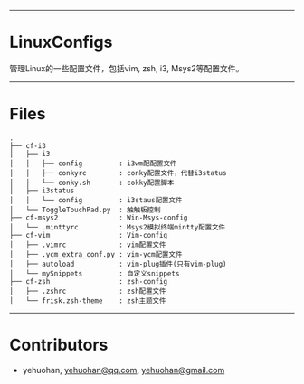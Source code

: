 
---
# LinuxConfigs
 管理Linux的一些配置文件，包括vim, zsh, i3, Msys2等配置文件。


---
# Files

```
.
├── cf-i3
│   ├── i3
│   │   ├── config         : i3wm配配置文件
│   │   ├── conkyrc        : conky配置文件，代替i3status
│   │   └── conky.sh       : cokky配置脚本
│   ├── i3status
│   │   └── config         : i3staus配置文件
│   └── ToggleTouchPad.py  : 触触板控制
├── cf-msys2               : Win-Msys-config
│   └── .minttyrc          : Msys2模拟终端mintty配置文件
├── cf-vim                 : Vim-config
│   ├── .vimrc             : vim配置文件
│   ├── .ycm_extra_conf.py : vim-ycm配置文件
│   ├── autoload           : vim-plug插件(只有vim-plug)
│   └── mySnippets         : 自定义snippets
├── cf-zsh                 : zsh-config
│   ├── .zshrc             : zsh配置文件
│   └── frisk.zsh-theme    : zsh主题文件

```


---
# Contributors
 - yehuohan, yehuohan@qq.com, yehuohan@gmail.com

